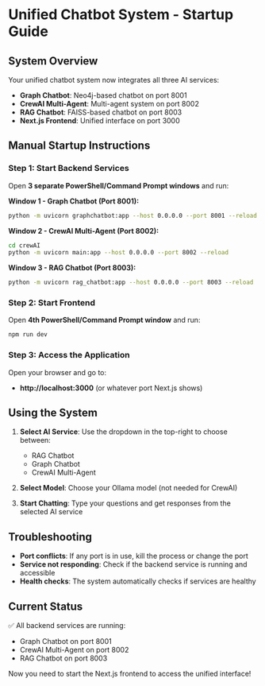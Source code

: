 # Unified Chatbot System - Startup Guide

## System Overview
Your unified chatbot system now integrates all three AI services:
- **Graph Chatbot**: Neo4j-based chatbot on port 8001
- **CrewAI Multi-Agent**: Multi-agent system on port 8002
- **RAG Chatbot**: FAISS-based chatbot on port 8003
- **Next.js Frontend**: Unified interface on port 3000

## Manual Startup Instructions

### Step 1: Start Backend Services

Open **3 separate PowerShell/Command Prompt windows** and run:

**Window 1 - Graph Chatbot (Port 8001):**
```bash
python -m uvicorn graphchatbot:app --host 0.0.0.0 --port 8001 --reload
```

**Window 2 - CrewAI Multi-Agent (Port 8002):**
```bash
cd crewAI
python -m uvicorn main:app --host 0.0.0.0 --port 8002 --reload
```

**Window 3 - RAG Chatbot (Port 8003):**
```bash
python -m uvicorn rag_chatbot:app --host 0.0.0.0 --port 8003 --reload
```

### Step 2: Start Frontend

Open **4th PowerShell/Command Prompt window** and run:
```bash
npm run dev
```

### Step 3: Access the Application

Open your browser and go to:
- **http://localhost:3000** (or whatever port Next.js shows)

## Using the System

1. **Select AI Service**: Use the dropdown in the top-right to choose between:
   - RAG Chatbot
   - Graph Chatbot  
   - CrewAI Multi-Agent

2. **Select Model**: Choose your Ollama model (not needed for CrewAI)

3. **Start Chatting**: Type your questions and get responses from the selected AI service

## Troubleshooting

- **Port conflicts**: If any port is in use, kill the process or change the port
- **Service not responding**: Check if the backend service is running and accessible
- **Health checks**: The system automatically checks if services are healthy

## Current Status
✅ All backend services are running:
- Graph Chatbot on port 8001
- CrewAI Multi-Agent on port 8002
- RAG Chatbot on port 8003

Now you need to start the Next.js frontend to access the unified interface!
